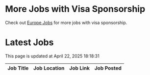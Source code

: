 # More Jobs with Visa Sponsorship

Check out [Europe Jobs](https://github.com/sureshparimi/europejobs#latest-jobs) for more jobs with visa sponsorship.

# Latest Jobs

This page is updated at April 22, 2025 18:18:31

| Job Title | Job Location | Job Link | Job Posted |
| --- | --- | --- | --- |
